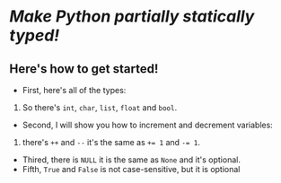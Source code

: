 # **_Make Python partially statically typed!_**
## Here's how to get started!

- First, here's all of the types:
1. So there's `int`, `char`, `list`, `float` and `bool`.
- Second, I will show you how to increment and decrement variables:
1.  there's `++` and `--` it's the same as `+= 1` and `-= 1`.
- Thired, there is `NULL` it is the same as `None` and it's optional.
- Fifth, `True` and `False` is not case-sensitive, but it is optional
